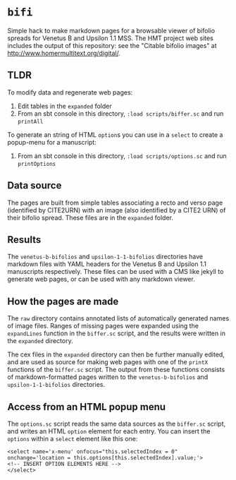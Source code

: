 # `bifi`

Simple hack to make markdown pages for a browsable viewer of bifolio spreads for Venetus B and Upsilon 1.1 MSS.  The HMT project web sites includes the output of this repository:  see the "Citable bifolio images" at <http://www.homermultitext.org/digital/>.

## TLDR


To modify data and regenerate web pages:

1. Edit tables in the `expanded` folder
2. From an sbt console in this directory, `:load scripts/biffer.sc` and run `printAll`

To generate an string of HTML `option`s you can use in a `select` to create a popup-menu for a manuscript:

1. From an sbt console in this directory, `:load scripts/options.sc` and run `printOptions`

## Data source

The pages are built from simple tables associating a recto and verso page (identified by CITE2URN) with an image (also identified by a CITE2 URN) of their bifolio spread.  These files are in the `expanded` folder.

## Results

The `venetus-b-bifolios` and `upsilon-1-1-bifolios` directories have markdown files with YAML headers for the Venetus  B and Upsilon 1.1 manuscripts respectively.  These files can be used with a CMS like jekyll to generate web pages, or can be used with any markdown viewer.

## How the pages are made

The `raw` directory contains annotated lists of automatically generated  names of image files.  Ranges of missing pages were expanded using the `expandLines` function in the `biffer.sc` script, and the results were written in the `expanded` directory.

The cex files in the `expanded` directory can then be further manually edited, and are used as source for making web pages with one of the `printX` functions of the `biffer.sc` script.  The output from these functions consists of markdown-formatted pages written to the `venetus-b-bifolios` and `upsilon-1-1-bifolios` directories.


## Access from an HTML popup menu

The `options.sc` script reads the same data sources as the `biffer.sc` script, and writes an HTML `option` element for each entry.  You can insert the `options` within a `select` element like this one:

    <select name='x-menu' onfocus="this.selectedIndex = 0" onchange='location = this.options[this.selectedIndex].value;'>
    <!-- INSERT OPTION ELEMENTS HERE -->
    </select>
